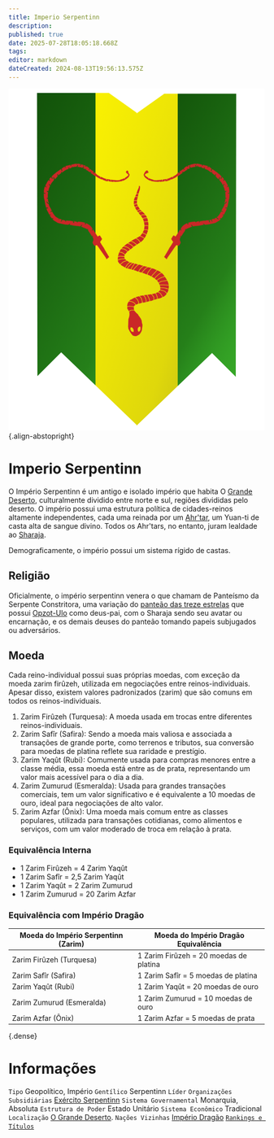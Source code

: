 ```yaml
---
title: Imperio Serpentinn
description: 
published: true
date: 2025-07-28T18:05:18.668Z
tags: 
editor: markdown
dateCreated: 2024-08-13T19:56:13.575Z
---
```


<!-- SUBTITLE: Visão geral sobre Imperio Serpentinn -->
![bandeira-imperio-serpentinn.png](/uploads/bandeiras/bandeira-imperio-serpentinn.png){.align-abstopright}
# Imperio Serpentinn
O Império Serpentinn é um antigo e isolado império que habita O [Grande Deserto](/lugares/plano-material/drafeon/sudeste-de-drafeon/o-grande-deserto), culturalmente dividido entre norte e sul, regiões divididas pelo deserto. O império possui uma estrutura política de cidades-reinos altamente independentes, cada uma reinada por um [Ahr'tar](/rankings-e-titulos/imperio-serpentinn/ahrtar), um Yuan-ti de casta alta de sangue divino. Todos os Ahr'tars, no entanto, juram lealdade ao [Sharaja](/rankings-e-titulos/imperio-serpentinn/sharaja).

Demograficamente, o império possui um sistema rígido de castas.

## Religião
Oficialmente, o império serpentinn venera o que chamam de Panteísmo da Serpente Constritora, uma variação do [panteão das treze estrelas](/divindades/panteao-das-treze-estrelas) que possui [Opzot-Ulo](/divindades/panteao-das-treze-estrelas/opzot-ulo) como deus-pai, com o Sharaja sendo seu avatar ou encarnação, e os demais deuses do panteão tomando papeis subjugados ou adversários.

## Moeda
Cada reino-individual possui suas próprias moedas, com exceção da moeda zarim firûzeh, utilizada em negociações entre reinos-individuais. Apesar disso, existem valores padronizados (zarim) que são comuns em todos os reinos-individuais.

1. Zarim Firûzeh (Turquesa): A moeda usada em trocas entre diferentes reinos-individuais.
1. Zarim Safîr (Safira): Sendo a moeda mais valiosa e associada a transações de grande porte, como terrenos e tributos, sua conversão para moedas de platina reflete sua raridade e prestígio.
1. Zarim Yaqût (Rubi): Comumente usada para compras menores entre a classe média, essa moeda está entre as de prata, representando um valor mais acessível para o dia a dia.
1. Zarim Zumurud (Esmeralda): Usada para grandes transações comerciais, tem um valor significativo e é equivalente a 10 moedas de ouro, ideal para negociações de alto valor.
1. Zarim Azfar (Ônix): Uma moeda mais comum entre as classes populares, utilizada para transações cotidianas, como alimentos e serviços, com um valor moderado de troca em relação à prata.

### Equivalência Interna

- 1 Zarim Firûzeh = 4 Zarim Yaqût
- 1 Zarim Safîr = 2,5 Zarim Yaqût
- 1 Zarim Yaqût = 2 Zarim Zumurud
- 1 Zarim Zumurud = 20 Zarim Azfar

### Equivalência com Império Dragão

| Moeda do Império Serpentinn (Zarim) |	Moeda do Império Dragão	Equivalência |
| --------------------------- | ------------------------------------ |
| Zarim Firûzeh (Turquesa) |	1 Zarim Firûzeh = 20 moedas de platina|
| Zarim Safîr (Safira) |	1 Zarim Safîr = 5 moedas de platina |
| Zarim Yaqût (Rubi) |	1 Zarim Yaqût = 20 moedas de ouro|
| Zarim Zumurud (Esmeralda) |	1 Zarim Zumurud = 10 moedas de ouro |
| Zarim Azfar (Ônix) |	1 Zarim Azfar = 5 moedas de prata|
{.dense}

# Informações
`Tipo` Geopolítico, Império
`Gentílico` Serpentinn 
`Líder` 
`Organizações Subsidiárias` [Exército Serpentinn](/faccoes/nacoes/exercito-serpentinn#exercito-serpentinn)
`Sistema Governamental` Monarquia, Absoluta 
`Estrutura de Poder` Estado Unitário 
`Sistema Econômico` Tradicional 
`Localização` [O Grande Deserto](/lugares/plano-material/drafeon/sudeste-de-drafeon/o-grande-deserto#o-grande-deserto). 
`Nações Vizinhas` [Império Dragão](/faccoes/nacoes/imperio-dragao#imperio-dragao)
[`Rankings e Títulos`](/rankings-e-titulos#imperio-serpentinn)

